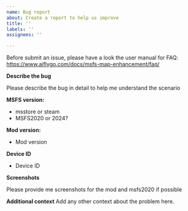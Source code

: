 ```yaml
---
name: Bug report
about: Create a report to help us improve
title: ''
labels: ''
assignees: ''

---
```


Before submit an issue, please have a look the user manual for FAQ: https://www.aiflygo.com/docs/msfs-map-enhancement/faq/

**Describe the bug**

Please describe the bug in detail to help me understand the scenario

**MSFS version:**
 - msstore or steam
 - MSFS2020 or 2024?

**Mod version:**
- Mod version

**Device ID**
- Device ID

**Screenshots**

Please provide me screenshots for the mod and msfs2020 if possible

**Additional context**
Add any other context about the problem here.

